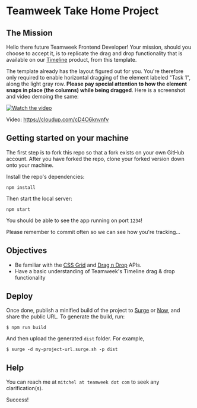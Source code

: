 # Teamweek Take Home Project

## The Mission

Hello there future Teamweek Frontend Developer! Your mission, should you choose to accept it, is to replicate the drag and drop functionality that is available on our [Timeline](http://teamweek.com) product, from this template.

The template already has the layout figured out for you. You're therefore only required to enable horizontal dragging of the element labeled "Task 1", along the light gray row. **Please pay special attention to how the element snaps in place (the columns) while being dragged**. Here is a screenshot and video demoing the same:

[![Watch the video](https://i.imgur.com/d40FLBB.png)](https://cloudup.com/cD4O6knvnfv)

Video: https://cloudup.com/cD4O6knvnfv

## Getting started on your machine

The first step is to fork this repo so that a fork exists on your own GitHub account. After you have forked the repo, clone your forked version down onto your machine.

Install the repo's dependencies:

`npm install`

Then start the local server:

`npm start`

You should be able to see the app running on port `1234`!

Please remember to commit often so we can see how you're tracking...

## Objectives

- Be familiar with the [CSS Grid](https://developer.mozilla.org/en-US/docs/Web/CSS/CSS_Grid_Layout) and [Drag n Drop](https://developer.mozilla.org/en-US/docs/Web/API/HTML_Drag_and_Drop_API) APIs.
- Have a basic understanding of Teamweek's Timeline drag & drop functionality

## Deploy

Once done, publish a minified build of the project to [Surge](http://surge.sh) or [Now](https://zeit.co), and share the public URL.
To generate the build, run:

    $ npm run build

And then upload the generated `dist` folder. For example,

    $ surge -d my-project-url.surge.sh -p dist

## Help

You can reach me at `mitchel at teamweek dot com` to seek any clarification(s).

Success!
